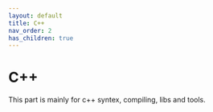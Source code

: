 ```yaml
---
layout: default
title: C++
nav_order: 2
has_children: true
---
```


# C++
This part is mainly  for c++ syntex, compiling, libs and tools.

